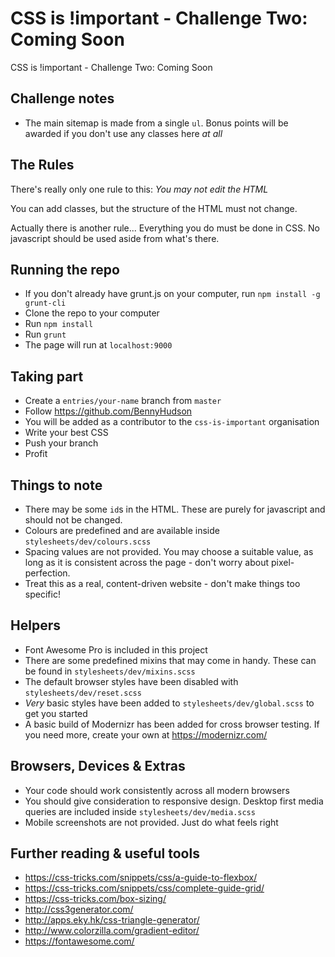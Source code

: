 # CSS is !important - Challenge Two: Coming Soon
CSS is !important - Challenge Two: Coming Soon

## Challenge notes
- The main sitemap is made from a single `ul`. Bonus points will be awarded if you don't use any classes here _at all_
## The Rules
There's really only one rule to this: *You may not edit the HTML*

You can add classes, but the structure of the HTML must not change.

Actually there is another rule... Everything you do must be done in CSS. No javascript should be used aside from what's there.
## Running the repo
- If you don't already have grunt.js on your computer, run `npm install -g grunt-cli`
- Clone the repo to your computer
- Run `npm install`
- Run `grunt`
- The page will run at `localhost:9000`
## Taking part
- Create a `entries/your-name` branch from `master`
- Follow https://github.com/BennyHudson
- You will be added as a contributor to the `css-is-important` organisation
- Write your best CSS
- Push your branch
- Profit
## Things to note
- There may be some `id`s in the HTML. These are purely for javascript and should not be changed.
- Colours are predefined and are available inside `stylesheets/dev/colours.scss`
- Spacing values are not provided. You may choose a suitable value, as long as it is consistent across the page - don't worry about pixel-perfection.
- Treat this as a real, content-driven website - don't make things too specific!
## Helpers
- Font Awesome Pro is included in this project
- There are some predefined mixins that may come in handy. These can be found in `stylesheets/dev/mixins.scss`
- The default browser styles have been disabled with `stylesheets/dev/reset.scss`
- _Very_ basic styles have been added to `stylesheets/dev/global.scss` to get you started
- A basic build of Modernizr has been added for cross browser testing. If you need more, create your own at https://modernizr.com/
## Browsers, Devices & Extras
- Your code should work consistently across all modern browsers
- You should give consideration to responsive design. Desktop first media queries are included inside `stylesheets/dev/media.scss`
- Mobile screenshots are not provided. Just do what feels right
## Further reading & useful tools
- https://css-tricks.com/snippets/css/a-guide-to-flexbox/
- https://css-tricks.com/snippets/css/complete-guide-grid/
- https://css-tricks.com/box-sizing/
- http://css3generator.com/
- http://apps.eky.hk/css-triangle-generator/
- http://www.colorzilla.com/gradient-editor/
- https://fontawesome.com/
